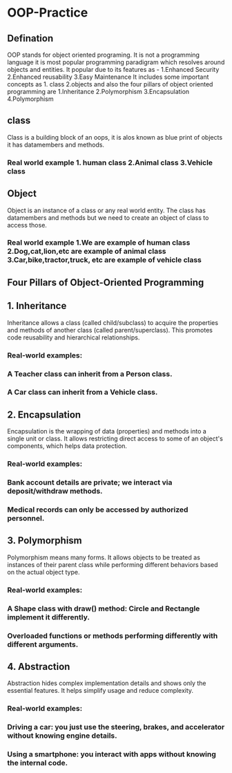 # OOP-Practice

## Defination
 OOP stands for object oriented programing. It is not a programming language it is most popular programming paradigram which resolves around objects and entities. It popular due to its features as - 1.Enhanced Security 2.Enhanced reusability 3.Easy Maintenance 
 It includes some important concepts as 1. class 2.objects and also the four pillars of object oriented programming are 1.Inheritance 2.Polymorphism 3.Encapsulation 4.Polymorphism

 ## class
 Class is a building block of an oops, it is alos known as blue print of objects it has datamembers and methods. 
 ### Real world example 1. human class 2.Animal class 3.Vehicle class

 ## Object
 Object is an instance of a class or any real world entity. The class has datamembers and methods but we need to create an object of class to access those.
###  Real world example 1.We are example of human class 2.Dog,cat,lion,etc are example of animal class 3.Car,bike,tractor,truck, etc are example of vehicle class

## Four Pillars of Object-Oriented Programming

## 1. Inheritance
Inheritance allows a class (called child/subclass) to acquire the properties and methods of another class (called parent/superclass). This promotes code reusability and hierarchical relationships.

### Real-world examples:

### A Teacher class can inherit from a Person class.
### A Car class can inherit from a Vehicle class.


## 2. Encapsulation

Encapsulation is the wrapping of data (properties) and methods into a single unit or class. It allows restricting direct access to some of an object's components, which helps data protection.

### Real-world examples:

### Bank account details are private; we interact via deposit/withdraw methods.

### Medical records can only be accessed by authorized personnel.


## 3. Polymorphism

Polymorphism means many forms. It allows objects to be treated as instances of their parent class while performing different behaviors based on the actual object type.

### Real-world examples:
### A Shape class with draw() method: Circle and Rectangle implement it differently.
### Overloaded functions or methods performing differently with different arguments.

## 4. Abstraction

Abstraction hides complex implementation details and shows only the essential features. It helps simplify usage and reduce complexity.

### Real-world examples:
### Driving a car: you just use the steering, brakes, and accelerator without knowing engine details.
### Using a smartphone: you interact with apps without knowing the internal code.
